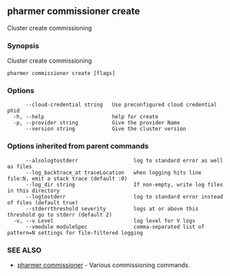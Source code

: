 ## pharmer commissioner create

Cluster create commissioning

### Synopsis


Cluster create commissioning

```
pharmer commissioner create [flags]
```

### Options

```
      --cloud-credential string   Use preconfigured cloud credential phid
  -h, --help                      help for create
  -p, --provider string           Give the provider Name
      --version string            Give the cluster version
```

### Options inherited from parent commands

```
      --alsologtostderr                  log to standard error as well as files
      --log_backtrace_at traceLocation   when logging hits line file:N, emit a stack trace (default :0)
      --log_dir string                   If non-empty, write log files in this directory
      --logtostderr                      log to standard error instead of files (default true)
      --stderrthreshold severity         logs at or above this threshold go to stderr (default 2)
  -v, --v Level                          log level for V logs
      --vmodule moduleSpec               comma-separated list of pattern=N settings for file-filtered logging
```

### SEE ALSO
* [pharmer commissioner](pharmer_commissioner.md)	 - Various commissioning commands.

